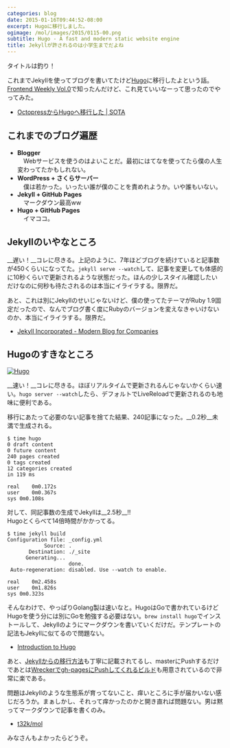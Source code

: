 ```yaml
---
categories: blog
date: 2015-01-16T09:44:52-08:00
excerpt: Hugoに移行しました。
ogimage: /mol/images/2015/0115-00.png
subtitle: Hugo - A fast and modern static website engine
title: Jekyllが許されるのは小学生までだよね
---
```


タイトルは釣り！

これまでJekyllを使ってブログを書いてたけど[Hugo](http://gohugo.io/)に移行したよという話。[Frontend Weekly Vol.0](/mol/log/frontend-weekly/)で知ったんだけど、これ見ていいなーって思ったのでやってみた。

+ [OctopressからHugoへ移行した | SOTA](http://deeeet.com/writing/2014/12/25/hugo/)


## これまでのブログ遍歴

+ __Blogger__  
　Webサービスを使うのはよいことだ。最初にはてなを使ってたら僕の人生変わってたかもしれない。
+ __WordPress + さくらサーバー__  
　僕は若かった。いったい誰が僕のことを責めれようか。いや誰もいない。
+ __Jekyll + GitHub Pages__  
　マークダウン最高ww
+ __Hugo + GitHub Pages__  
　イマココ。


## Jekyllのいやなところ

__遅い！__コレに尽きる。上記のように、7年ほどブログを続けていると記事数が450くらいになってた。`jekyll serve --watch`して、記事を変更しても体感的に10秒くらいで更新されるような状態だった。ほんの少しスタイル確認したいだけなのに何秒も待たされるのは本当にイライラする。限界だ。

あと、これは別にJekyllのせいじゃないけど、僕の使ってたテーマがRuby 1.9固定だったので、なんでブログ書く度にRubyのバージョンを変えなきゃいけないのか、本当にイライラする。限界だ。

+ [Jekyll Incorporated - Modern Blog for Companies](http://incorporated.sendtoinc.com/)


## Hugoのすきなところ

[![Hugo](/mol/images/2015/0115-01.png)](http://gohugo.io/)

__速い！__コレに尽きる。ほぼリアルタイムで更新されるんじゃないかくらい速い。`hugo server --watch`したら、デフォルトでLiveReloadで更新されるのも地味に便利である。

移行にあたって必要のない記事を捨てた結果、240記事になった。__0.2秒__未満で生成される。

```shell
$ time hugo
0 draft content
0 future content
240 pages created
0 tags created
12 categories created
in 119 ms

real	0m0.172s
user	0m0.367s
sys	0m0.108s
```
対して、同記事数の生成でJekyllは__2.5秒__!!  
Hugoとくらべて14倍時間がかかってる。

```shell
$ time jekyll build
Configuration file: _config.yml
            Source: .
       Destination: ./_site
      Generating...
                    done.
 Auto-regeneration: disabled. Use --watch to enable.

real	0m2.458s
user	0m1.826s
sys	0m0.323s
```

そんなわけで、やっぱりGolang製は速いなと。HugoはGoで書かれているけどHugoを使う分には別にGoを勉強する必要はない。`brew install hugo`でインストールして、Jekyllのようにマークダウンを書いていくだけだ。テンプレートの記法もJekyllに似てるので問題ない。

+ [Introduction to Hugo](http://gohugo.io/overview/introduction/)

あと、[Jekyllからの移行方法](http://gohugo.io/tutorials/migrate-from-jekyll/)も丁寧に記載されてるし、masterにPushするだけであとは[Wreckerでgh-pagesにPushしてくれるビルド](http://gohugo.io/tutorials/automated-deployments/)も用意されているので非常に楽である。

問題はJekyllのような生態系が育ってないこと、痒いところに手が届かいない感じだろうか。まぁしかし、それって痒かったのかと開き直れば問題ない。男は黙ってマークダウンで記事を書くのみ。

+ [t32k/mol](https://github.com/t32k/mol)

みなさんもよかったらどうぞ。



